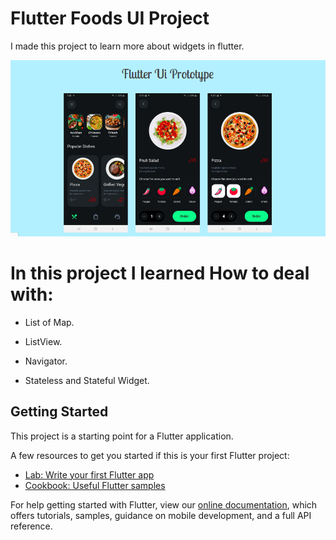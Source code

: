 # Flutter Foods UI Project

I made this project to learn more about widgets in flutter.

![](food_prototype.png)


# In this project I learned How to deal with:

- List of Map.

- ListView.

- Navigator.

- Stateless and Stateful Widget.

## Getting Started

This project is a starting point for a Flutter application.

A few resources to get you started if this is your first Flutter project:

- [Lab: Write your first Flutter app](https://flutter.dev/docs/get-started/codelab)
- [Cookbook: Useful Flutter samples](https://flutter.dev/docs/cookbook)

For help getting started with Flutter, view our
[online documentation](https://flutter.dev/docs), which offers tutorials,
samples, guidance on mobile development, and a full API reference.
